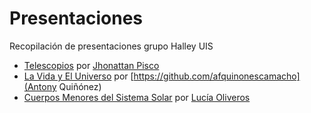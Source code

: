 # Presentaciones
Recopilación de presentaciones grupo Halley UIS

* [Telescopios](https://github.com/GrupoHalley/AstroBerlin "Telescopios") por [Jhonattan Pisco](https://github.com/Jhojavi "Jhonattan Pisco Github Account")
* [La Vida y El Universo](https://github.com/GrupoHalley/lavidayeluniverso "La Vida y El Universo") por [https://github.com/afquinonescamacho](Antony Quiñónez)
* [Cuerpos Menores del Sistema Solar](https://github.com/GrupoHalley/Cuerpos-Menores-Sistema-Solar "Cuerpos Menores del Sistema Solar") por [Lucía Oliveros](https://github.com/GrupoHalley)

